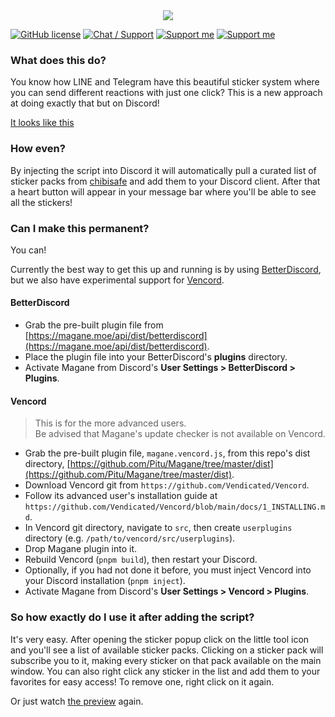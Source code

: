 <div align="center">
	<img src="https://chibisafe.moe/88r6gPQS.png" />
</div>

[![GitHub license](https://img.shields.io/badge/license-MIT-blue.svg?style=flat-square)](https://raw.githubusercontent.com/kanadeko/Kuro/master/LICENSE)
[![Chat / Support](https://img.shields.io/badge/Chat%20%2F%20Support-discord-7289DA.svg?style=flat-square)](https://discord.gg/5g6vgwn)
[![Support me](https://img.shields.io/endpoint.svg?url=https%3A%2F%2Fshieldsio-patreon.herokuapp.com%2Fpitu&style=flat-square)](https://www.patreon.com/pitu)
[![Support me](https://img.shields.io/badge/Support-Buy%20me%20a%20coffee-yellow.svg?style=flat-square)](https://www.buymeacoffee.com/kana)

### What does this do?

You know how LINE and Telegram have this beautiful sticker system where you can send different reactions with just one click? This is a new approach at doing exactly that but on Discord!

[It looks like this](https://chibisafe.moe/owdxQF9m.mp4)

### How even?

By injecting the script into Discord it will automatically pull a curated list of sticker packs from [chibisafe](https://chibisafe.moe) and add them to your Discord client. After that a heart button will appear in your message bar where you'll be able to see all the stickers!


### Can I make this permanent?

You can!

Currently the best way to get this up and running is by using [BetterDiscord](https://github.com/rauenzi/BetterDiscordApp/releases), but we also have experimental support for [Vencord](https://vencord.dev/).

#### BetterDiscord

- Grab the pre-built plugin file from [https://magane.moe/api/dist/betterdiscord](https://magane.moe/api/dist/betterdiscord).
- Place the plugin file into your BetterDiscord's **plugins** directory.
- Activate Magane from Discord's **User Settings > BetterDiscord > Plugins**.

#### Vencord

> This is for the more advanced users.  
> Be advised that Magane's update checker is not available on Vencord.

- Grab the pre-built plugin file, `magane.vencord.js`, from this repo's dist directory, [https://github.com/Pitu/Magane/tree/master/dist](https://github.com/Pitu/Magane/tree/master/dist).
- Download Vencord git from `https://github.com/Vendicated/Vencord`.
- Follow its advanced user's installation guide at `https://github.com/Vendicated/Vencord/blob/main/docs/1_INSTALLING.md`.
- In Vencord git directory, navigate to `src`, then create `userplugins` directory (e.g. `/path/to/vencord/src/userplugins`).
- Drop Magane plugin into it.
- Rebuild Vencord (`pnpm build`), then restart your Discord.
- Optionally, if you had not done it before, you must inject Vencord into your Discord installation (`pnpm inject`).
- Activate Magane from Discord's **User Settings > Vencord > Plugins**.

### So how exactly do I use it after adding the script?

It's very easy.
After opening the sticker popup click on the little tool icon and you'll see a list of available sticker packs. Clicking on a sticker pack will subscribe you to it, making every sticker on that pack available on the main window. You can also right click any sticker in the list and add them to your favorites for easy access! To remove one, right click on it again.

Or just watch [the preview](https://chibisafe.moe/owdxQF9m.mp4) again.
